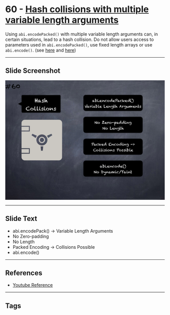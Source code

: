 # 60 - [Hash collisions with multiple variable length arguments](Hash%20collisions%20with%20multiple%20variable%20length%20arguments.md)
Using `abi.encodePacked()` with multiple variable length arguments can, in certain situations, lead to a hash collision. Do not allow users access to parameters used in `abi.encodePacked()`, use fixed length arrays or use `abi.encode()`. (see [here](https://swcregistry.io/docs/SWC-133) and [here](https://docs.soliditylang.org/en/v0.5.3/abi-spec.html#non-standard-packed-mode))

___
## Slide Screenshot
![060.png](../../images/4.%20Pitfalls%20and%20Best%20Practices%20101/060.png)
___
## Slide Text
- abi.encodePack() -> Variable Length Arguments
- No Zero-padding
- No Length
- Packed Encoding -> Collisions Possible
- abi.encode()
___
## References
- [Youtube Reference](https://youtu.be/YVewx1xVROE?t=1732)
___
## Tags